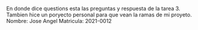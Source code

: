En donde dice questions esta las preguntas y respuesta de la tarea 3.
Tambien hice un poryecto personal para que vean la ramas de mi proyeto.
Nombre: Jose Angel Matricula: 2021-0012 
